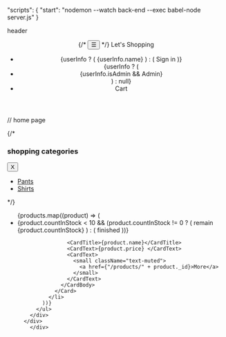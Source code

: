 "scripts": {
"start": "nodemon --watch back-end --exec babel-node server.js"
}

header

<header className="header">
      <div className="nav-list">
        <div className="brand">
          {/* <button onClick={openMenu}>&#9776;</button> */}
          <Link to="/">Let's Shopping</Link>
        </div>
        <ul className="nav-list-items">
          <li className="nav-list-item">
            {userInfo ? (
              <Link to="/profile"> {userInfo.name}</Link>
            ) : (
              <Link to="/signin">Sign in</Link>
            )}
          </li>
          {userInfo ? (
            <li className="nav-list-item">
              {userInfo.isAdmin && <Link to="/products"> Admin</Link>}
            </li>
          ) : null}
          <li className="nav-list-item">
            <Link to="/cart">Cart</Link>
          </li>
        </ul>
      </div>
    </header>

// home page

<div className="home-page">
      <div className="home-right">
        {/* <aside className="sidebar">
          <h3>shopping categories</h3>
          <button className="sidebar-close" onClick={closeMenu}>
            X
          </button>
          <ul>
            <li>
              <a href="pants.html">Pants</a>
            </li>
            <li>
              <a href="shirts.html">Shirts</a>
            </li>
          </ul>
        </aside> */}
        <div className="products-list">
          <ul className="grid">
            {products.map((product) => (
              <li to={"/products/" + product._id}>
                <Card>
                  <Link to={"/products/" + product._id}>
                    <CardImg top width="100%" src={product.image} />
                  </Link>
                  <CardBody>
                    {product.countInStock < 10 &&
                      (product.countInStock != 0 ? (
                        <Alert color="warning">
                          remain {product.countInStock}
                        </Alert>
                      ) : (
                        <Alert color="danger">finished</Alert>
                      ))}

                    <CardTitle>{product.name}</CardTitle>
                    <CardText>{product.price} </CardText>
                    <CardText>
                      <small className="text-muted">
                        <a href={"/products/" + product._id}>More</a>
                      </small>
                    </CardText>
                  </CardBody>
                </Card>
              </li>
            ))}
          </ul>
        </div>
      </div>
        </div>
